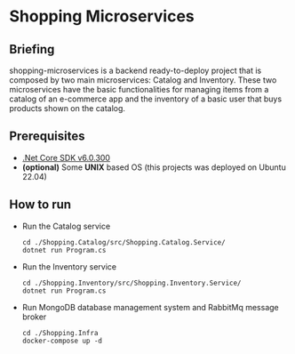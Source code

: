 # Shopping Microservices

## Briefing
shopping-microservices is a backend ready-to-deploy project that is composed by two main microservices: Catalog and Inventory. These two microservices have the basic functionalities for managing items from a catalog of an e-commerce app and the inventory of a basic user that buys products shown on the catalog.

## Prerequisites 
- [.Net Core SDK v6.0.300](https://dotnet.microsoft.com/en-us/download/dotnet/6.0)
- **(optional)** Some **UNIX** based OS (this projects was deployed on Ubuntu 22.04)

## How to run
  - Run the Catalog service 
    ```
    cd ./Shopping.Catalog/src/Shopping.Catalog.Service/
    dotnet run Program.cs
    ```
  - Run the Inventory service
    ```
    cd ./Shopping.Inventory/src/Shopping.Inventory.Service/
    dotnet run Program.cs
    ```
  - Run MongoDB database management system and RabbitMq message broker
    ```
    cd ./Shopping.Infra
    docker-compose up -d
    ```
